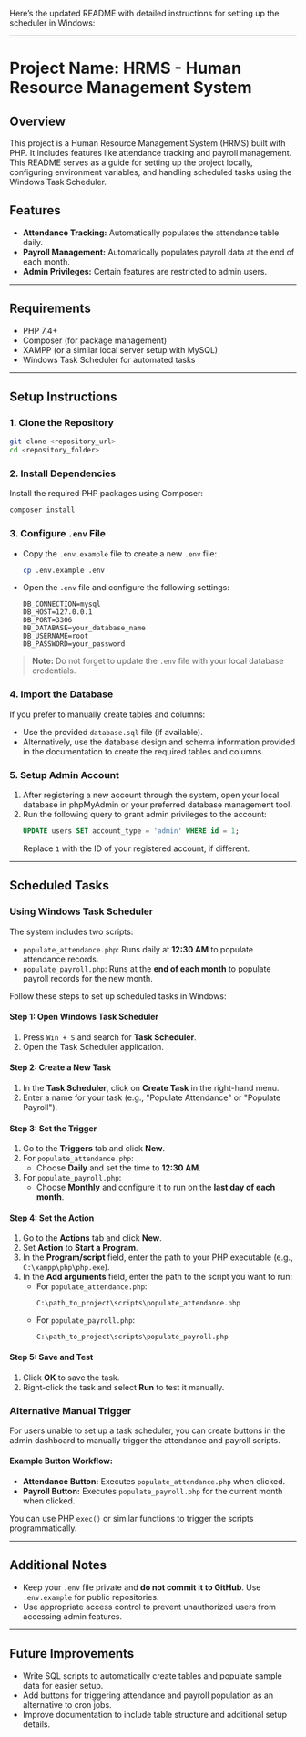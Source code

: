 Here’s the updated README with detailed instructions for setting up the scheduler in Windows:  

---

# Project Name: HRMS - Human Resource Management System  

## Overview  
This project is a Human Resource Management System (HRMS) built with PHP. It includes features like attendance tracking and payroll management. This README serves as a guide for setting up the project locally, configuring environment variables, and handling scheduled tasks using the Windows Task Scheduler.  

## Features  
- **Attendance Tracking:** Automatically populates the attendance table daily.  
- **Payroll Management:** Automatically populates payroll data at the end of each month.  
- **Admin Privileges:** Certain features are restricted to admin users.  

---

## Requirements  
- PHP 7.4+  
- Composer (for package management)  
- XAMPP (or a similar local server setup with MySQL)  
- Windows Task Scheduler for automated tasks  

---

## Setup Instructions  

### 1. Clone the Repository  
```bash  
git clone <repository_url>  
cd <repository_folder>  
```  

### 2. Install Dependencies  
Install the required PHP packages using Composer:  
```bash  
composer install  
```  

### 3. Configure `.env` File  
- Copy the `.env.example` file to create a new `.env` file:  
  ```bash  
  cp .env.example .env  
  ```  
- Open the `.env` file and configure the following settings:  
  ```plaintext  
  DB_CONNECTION=mysql  
  DB_HOST=127.0.0.1  
  DB_PORT=3306  
  DB_DATABASE=your_database_name  
  DB_USERNAME=root  
  DB_PASSWORD=your_password  
  ```  

> **Note:** Do not forget to update the `.env` file with your local database credentials.  

### 4. Import the Database  
If you prefer to manually create tables and columns:  
- Use the provided `database.sql` file (if available).  
- Alternatively, use the database design and schema information provided in the documentation to create the required tables and columns.  

### 5. Setup Admin Account  
1. After registering a new account through the system, open your local database in phpMyAdmin or your preferred database management tool.  
2. Run the following query to grant admin privileges to the account:  
   ```sql  
   UPDATE users SET account_type = 'admin' WHERE id = 1;  
   ```  
   Replace `1` with the ID of your registered account, if different.  

---

## Scheduled Tasks  

### Using Windows Task Scheduler  
The system includes two scripts:  
- `populate_attendance.php`: Runs daily at **12:30 AM** to populate attendance records.  
- `populate_payroll.php`: Runs at the **end of each month** to populate payroll records for the new month.  

Follow these steps to set up scheduled tasks in Windows:  

#### Step 1: Open Windows Task Scheduler  
1. Press `Win + S` and search for **Task Scheduler**.  
2. Open the Task Scheduler application.  

#### Step 2: Create a New Task  
1. In the **Task Scheduler**, click on **Create Task** in the right-hand menu.  
2. Enter a name for your task (e.g., "Populate Attendance" or "Populate Payroll").  

#### Step 3: Set the Trigger  
1. Go to the **Triggers** tab and click **New**.  
2. For `populate_attendance.php`:  
   - Choose **Daily** and set the time to **12:30 AM**.  
3. For `populate_payroll.php`:  
   - Choose **Monthly** and configure it to run on the **last day of each month**.  

#### Step 4: Set the Action  
1. Go to the **Actions** tab and click **New**.  
2. Set **Action** to **Start a Program**.  
3. In the **Program/script** field, enter the path to your PHP executable (e.g., `C:\xampp\php\php.exe`).  
4. In the **Add arguments** field, enter the path to the script you want to run:  
   - For `populate_attendance.php`:  
     ```  
     C:\path_to_project\scripts\populate_attendance.php  
     ```  
   - For `populate_payroll.php`:  
     ```  
     C:\path_to_project\scripts\populate_payroll.php  
     ```  

#### Step 5: Save and Test  
1. Click **OK** to save the task.  
2. Right-click the task and select **Run** to test it manually.  

### Alternative Manual Trigger  
For users unable to set up a task scheduler, you can create buttons in the admin dashboard to manually trigger the attendance and payroll scripts.  

#### Example Button Workflow:  
- **Attendance Button:** Executes `populate_attendance.php` when clicked.  
- **Payroll Button:** Executes `populate_payroll.php` for the current month when clicked.  

You can use PHP `exec()` or similar functions to trigger the scripts programmatically.  

---

## Additional Notes  

- Keep your `.env` file private and **do not commit it to GitHub**. Use `.env.example` for public repositories.  
- Use appropriate access control to prevent unauthorized users from accessing admin features.  

---

## Future Improvements  

- Write SQL scripts to automatically create tables and populate sample data for easier setup.  
- Add buttons for triggering attendance and payroll population as an alternative to cron jobs.  
- Improve documentation to include table structure and additional setup details.  

